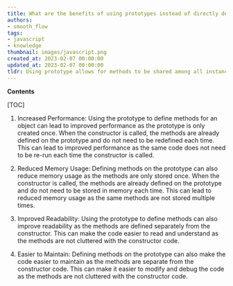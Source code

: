 ```yaml
---
title: What are the benefits of using prototypes instead of directly defining methods in a constructor?
authors:
- smooth_flow
tags:
- javascript
- knowledge
thumbnail: images/javascript.png
created_at: 2023-02-07 00:00:00
updated_at: 2023-02-07 00:00:00
tldr: Using prototype allows for methods to be shared among all instances of an object, resulting in less memory usage and improved performance.
---
```


**Contents**

[TOC]

1. Increased Performance:
Using the prototype to define methods for an object can lead to improved performance as the prototype is only created once. When the constructor is called, the methods are already defined on the prototype and do not need to be redefined each time. This can lead to improved performance as the same code does not need to be re-run each time the constructor is called.

2. Reduced Memory Usage:
Defining methods on the prototype can also reduce memory usage as the methods are only stored once. When the constructor is called, the methods are already defined on the prototype and do not need to be stored in memory each time. This can lead to reduced memory usage as the same methods are not stored multiple times.

3. Improved Readability:
Using the prototype to define methods can also improve readability as the methods are defined separately from the constructor. This can make the code easier to read and understand as the methods are not cluttered with the constructor code.

4. Easier to Maintain:
Defining methods on the prototype can also make the code easier to maintain as the methods are separate from the constructor code. This can make it easier to modify and debug the code as the methods are not cluttered with the constructor code.
